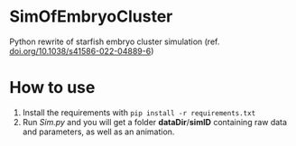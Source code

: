 # SimOfEmbryoCluster
Python rewrite of starfish embryo cluster simulation (ref. [doi.org/10.1038/s41586-022-04889-6](https://doi.org/10.1038/s41586-022-04889-6))

# How to use
1. Install the requirements with `pip install -r requirements.txt`
2. Run *Sim.py* and you will get a folder **dataDir**/**simID** containing raw data and parameters, as well as an animation.